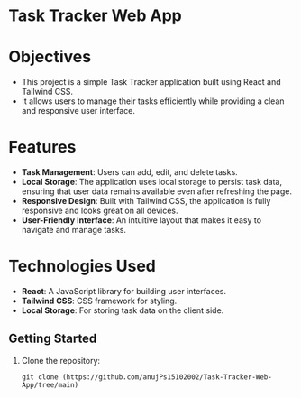 # Task Tracker Web App
# Objectives
- This project is a simple Task Tracker application built using React and Tailwind CSS.
- It allows users to manage their tasks efficiently while providing a clean and responsive user interface.

# Features

- **Task Management**: Users can add, edit, and delete tasks.
- **Local Storage**: The application uses local storage to persist task data, ensuring that user data remains available even after refreshing the page.
- **Responsive Design**: Built with Tailwind CSS, the application is fully responsive and looks great on all devices.
- **User-Friendly Interface**: An intuitive layout that makes it easy to navigate and manage tasks.

# Technologies Used
- **React**: A JavaScript library for building user interfaces.
- **Tailwind CSS**: CSS framework for styling.
- **Local Storage**: For storing task data on the client side.

## Getting Started
1. Clone the repository:
   ```
   git clone (https://github.com/anujPs15102002/Task-Tracker-Web-App/tree/main)
   ```



